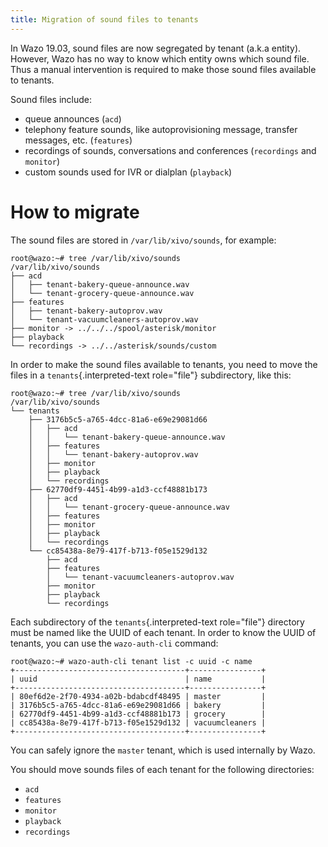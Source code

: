 ```yaml
---
title: Migration of sound files to tenants
---
```


In Wazo 19.03, sound files are now segregated by tenant (a.k.a entity).
However, Wazo has no way to know which entity owns which sound file.
Thus a manual intervention is required to make those sound files
available to tenants.

Sound files include:

-   queue announces (`acd`)
-   telephony feature sounds, like autoprovisioning message, transfer
    messages, etc. (`features`)
-   recordings of sounds, conversations and conferences (`recordings`
    and `monitor`)
-   custom sounds used for IVR or dialplan (`playback`)

How to migrate
==============

The sound files are stored in `/var/lib/xivo/sounds`, for example:

```shell
root@wazo:~# tree /var/lib/xivo/sounds
/var/lib/xivo/sounds
├── acd
│   ├── tenant-bakery-queue-announce.wav
│   └── tenant-grocery-queue-announce.wav
├── features
│   ├── tenant-bakery-autoprov.wav
│   └── tenant-vacuumcleaners-autoprov.wav
├── monitor -> ../../../spool/asterisk/monitor
├── playback
└── recordings -> ../../asterisk/sounds/custom
```

In order to make the sound files available to tenants, you need to move
the files in a `tenants`{.interpreted-text role="file"} subdirectory,
like this:

```shell
root@wazo:~# tree /var/lib/xivo/sounds
/var/lib/xivo/sounds
└── tenants
    ├── 3176b5c5-a765-4dcc-81a6-e69e29081d66
    │   ├── acd
    │   │   └── tenant-bakery-queue-announce.wav
    │   ├── features
    │   │   └── tenant-bakery-autoprov.wav
    │   ├── monitor
    │   ├── playback
    │   └── recordings
    ├── 62770df9-4451-4b99-a1d3-ccf48881b173
    │   ├── acd
    │   │   └── tenant-grocery-queue-announce.wav
    │   ├── features
    │   ├── monitor
    │   ├── playback
    │   └── recordings
    └── cc85438a-8e79-417f-b713-f05e1529d132
        ├── acd
        ├── features
        │   └── tenant-vacuumcleaners-autoprov.wav
        ├── monitor
        ├── playback
        └── recordings
```

Each subdirectory of the `tenants`{.interpreted-text role="file"}
directory must be named like the UUID of each tenant. In order to know
the UUID of tenants, you can use the `wazo-auth-cli` command:

```shell
root@wazo:~# wazo-auth-cli tenant list -c uuid -c name
+--------------------------------------+----------------+
| uuid                                 | name           |
+--------------------------------------+----------------+
| 80ef6d2e-2f70-4934-a02b-bdabcdf48495 | master         |
| 3176b5c5-a765-4dcc-81a6-e69e29081d66 | bakery         |
| 62770df9-4451-4b99-a1d3-ccf48881b173 | grocery        |
| cc85438a-8e79-417f-b713-f05e1529d132 | vacuumcleaners |
+--------------------------------------+----------------+
```

You can safely ignore the `master` tenant, which is used internally by
Wazo.

You should move sounds files of each tenant for the following
directories:

-   `acd`
-   `features`
-   `monitor`
-   `playback`
-   `recordings`
